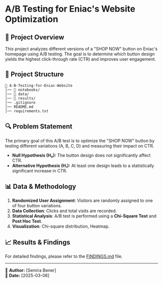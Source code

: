 # A/B Testing for Eniac's Website Optimization

## 📌 Project Overview
This project analyzes different versions of a "SHOP NOW" button on Eniac's homepage using A/B testing. The goal is to determine which button design yields the highest click-through rate (CTR) and improves user engagement.

## 📂 Project Structure
```
📂 A-B-Testing-for-Eniac-Website
│── 📂 notebooks/            
│── 📂 data/            
│── 📂 results/         
│── .gitignore          
│── README.md           
│── requirements.txt    
```

## 🔍 Problem Statement
The primary goal of this A/B test is to optimize the "SHOP NOW" button by testing different variations (A, B, C, D) and measuring their impact on CTR.

- **Null Hypothesis (H₀):** The button design does not significantly affect CTR.
- **Alternative Hypothesis (H₁):** At least one design leads to a statistically significant increase in CTR.

## 📊 Data & Methodology
1. **Randomized User Assignment**: Visitors are randomly assigned to one of four button variations.
2. **Data Collection**: Clicks and total visits are recorded.
3. **Statistical Analysis**: A/B test is performed using a **Chi-Square Test** and **Post Hoc Test**.
4. **Visualization**: Chi-square distribution, Heatmap.

## 📈 Results & Findings
For detailed findings, please refer to the [FINDINGS.md](results/FINDINGS.md) file.




---
🔗 **Author:** [Semira Bener]  
📅 **Date:** [2025-03-06]

